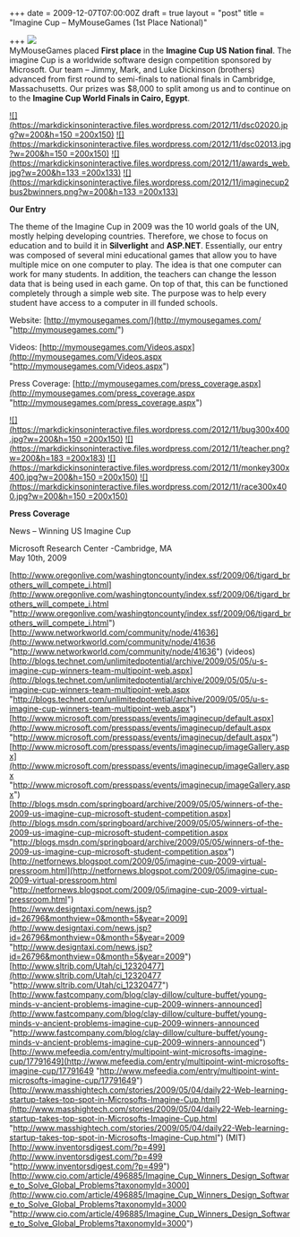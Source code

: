+++
date = 2009-12-07T07:00:00Z
draft = true
layout = "post"
title = "Imagine Cup – MyMouseGames (1st Place National)"

+++
[![](https://markdickinsoninteractive.files.wordpress.com/2012/11/ic09_logo_reversed.png?w=479)](http://2.bp.blogspot.com/_WU-JmKa-gug/S6KWep_bhuI/AAAAAAAADAI/4SMr1vk5CS0/s1600-h/IC09_Logo_reversed.png)  
MyMouseGames placed **First place** in the **Imagine Cup US Nation final**. The imagine Cup is a worldwide software design competition sponsored by Microsoft. Our team – Jimmy, Mark, and Luke Dickinson (brothers) advanced from first round to semi-finals to national finals in Cambridge, Massachusetts. Our prizes was $8,000 to split among us and to continue on to the **Imagine Cup World Finals in Cairo, Egypt**.

[![](https://markdickinsoninteractive.files.wordpress.com/2012/11/dsc02020.jpg?w=200&h=150 =200x150)](https://markdickinsoninteractive.files.wordpress.com/2012/11/dsc02020.jpg) [![](https://markdickinsoninteractive.files.wordpress.com/2012/11/dsc02013.jpg?w=200&h=150 =200x150)](https://markdickinsoninteractive.files.wordpress.com/2012/11/dsc02013.jpg) [![](https://markdickinsoninteractive.files.wordpress.com/2012/11/awards_web.jpg?w=200&h=133 =200x133)](https://markdickinsoninteractive.files.wordpress.com/2012/11/awards_web.jpg) [![](https://markdickinsoninteractive.files.wordpress.com/2012/11/imaginecup2bus2bwinners.png?w=200&h=133 =200x133)](https://markdickinsoninteractive.files.wordpress.com/2012/11/imaginecup2bus2bwinners.png)

**Our Entry**

The theme of the Imagine Cup in 2009 was the 10 world goals of the UN, mostly helping developing countries. Therefore, we chose to focus on education and to build it in **Silverlight** and **ASP.NET**. Essentially, our entry was composed of several mini educational games that allow you to have multiple mice on one computer to play. The idea is that one computer can work for many students. In addition, the teachers can change the lesson data that is being used in each game. On top of that, this can be functioned completely through a simple web site. The purpose was to help every student have access to a computer in ill funded schools.

Website: [http://mymousegames.com/](http://mymousegames.com/ "http://mymousegames.com/")

Videos: [http://mymousegames.com/Videos.aspx](http://mymousegames.com/Videos.aspx "http://mymousegames.com/Videos.aspx")

Press Coverage: [http://mymousegames.com/press_coverage.aspx](http://mymousegames.com/press_coverage.aspx "http://mymousegames.com/press_coverage.aspx")

[![](https://markdickinsoninteractive.files.wordpress.com/2012/11/bug300x400.jpg?w=200&h=150 =200x150)](https://markdickinsoninteractive.files.wordpress.com/2012/11/bug300x400.jpg) [![](https://markdickinsoninteractive.files.wordpress.com/2012/11/teacher.png?w=200&h=183 =200x183)](https://markdickinsoninteractive.files.wordpress.com/2012/11/teacher.png) [![](https://markdickinsoninteractive.files.wordpress.com/2012/11/monkey300x400.jpg?w=200&h=150 =200x150)](https://markdickinsoninteractive.files.wordpress.com/2012/11/monkey300x400.jpg) [![](https://markdickinsoninteractive.files.wordpress.com/2012/11/race300x400.jpg?w=200&h=150 =200x150)](https://markdickinsoninteractive.files.wordpress.com/2012/11/race300x400.jpg)

**Press Coverage**

News – Winning US Imagine Cup

Microsoft Research Center -Cambridge, MA  
May 10th, 2009

[http://www.oregonlive.com/washingtoncounty/index.ssf/2009/06/tigard_brothers_will_compete_i.html](http://www.oregonlive.com/washingtoncounty/index.ssf/2009/06/tigard_brothers_will_compete_i.html "http://www.oregonlive.com/washingtoncounty/index.ssf/2009/06/tigard_brothers_will_compete_i.html")  
[http://www.networkworld.com/community/node/41636](http://www.networkworld.com/community/node/41636 "http://www.networkworld.com/community/node/41636") (videos)  
[http://blogs.technet.com/unlimitedpotential/archive/2009/05/05/u-s-imagine-cup-winners-team-multipoint-web.aspx](http://blogs.technet.com/unlimitedpotential/archive/2009/05/05/u-s-imagine-cup-winners-team-multipoint-web.aspx "http://blogs.technet.com/unlimitedpotential/archive/2009/05/05/u-s-imagine-cup-winners-team-multipoint-web.aspx")  
[http://www.microsoft.com/presspass/events/imaginecup/default.aspx](http://www.microsoft.com/presspass/events/imaginecup/default.aspx "http://www.microsoft.com/presspass/events/imaginecup/default.aspx")  
[http://www.microsoft.com/presspass/events/imaginecup/imageGallery.aspx](http://www.microsoft.com/presspass/events/imaginecup/imageGallery.aspx "http://www.microsoft.com/presspass/events/imaginecup/imageGallery.aspx")  
[http://blogs.msdn.com/springboard/archive/2009/05/05/winners-of-the-2009-us-imagine-cup-microsoft-student-competition.aspx](http://blogs.msdn.com/springboard/archive/2009/05/05/winners-of-the-2009-us-imagine-cup-microsoft-student-competition.aspx "http://blogs.msdn.com/springboard/archive/2009/05/05/winners-of-the-2009-us-imagine-cup-microsoft-student-competition.aspx")  
[http://netfornews.blogspot.com/2009/05/imagine-cup-2009-virtual-pressroom.html](http://netfornews.blogspot.com/2009/05/imagine-cup-2009-virtual-pressroom.html "http://netfornews.blogspot.com/2009/05/imagine-cup-2009-virtual-pressroom.html")  
[http://www.designtaxi.com/news.jsp?id=26796&monthview=0&month=5&year=2009](http://www.designtaxi.com/news.jsp?id=26796&monthview=0&month=5&year=2009 "http://www.designtaxi.com/news.jsp?id=26796&monthview=0&month=5&year=2009")  
[http://www.sltrib.com/Utah/ci_12320477](http://www.sltrib.com/Utah/ci_12320477 "http://www.sltrib.com/Utah/ci_12320477")  
[http://www.fastcompany.com/blog/clay-dillow/culture-buffet/young-minds-v-ancient-problems-imagine-cup-2009-winners-announced](http://www.fastcompany.com/blog/clay-dillow/culture-buffet/young-minds-v-ancient-problems-imagine-cup-2009-winners-announced "http://www.fastcompany.com/blog/clay-dillow/culture-buffet/young-minds-v-ancient-problems-imagine-cup-2009-winners-announced")  
[http://www.mefeedia.com/entry/multipoint-wint-microsofts-imagine-cup/17791649](http://www.mefeedia.com/entry/multipoint-wint-microsofts-imagine-cup/17791649 "http://www.mefeedia.com/entry/multipoint-wint-microsofts-imagine-cup/17791649")  
[http://www.masshightech.com/stories/2009/05/04/daily22-Web-learning-startup-takes-top-spot-in-Microsofts-Imagine-Cup.html](http://www.masshightech.com/stories/2009/05/04/daily22-Web-learning-startup-takes-top-spot-in-Microsofts-Imagine-Cup.html "http://www.masshightech.com/stories/2009/05/04/daily22-Web-learning-startup-takes-top-spot-in-Microsofts-Imagine-Cup.html") (MIT)  
[http://www.inventorsdigest.com/?p=499](http://www.inventorsdigest.com/?p=499 "http://www.inventorsdigest.com/?p=499")  
[http://www.cio.com/article/496885/Imagine_Cup_Winners_Design_Software_to_Solve_Global_Problems?taxonomyId=3000](http://www.cio.com/article/496885/Imagine_Cup_Winners_Design_Software_to_Solve_Global_Problems?taxonomyId=3000 "http://www.cio.com/article/496885/Imagine_Cup_Winners_Design_Software_to_Solve_Global_Problems?taxonomyId=3000")